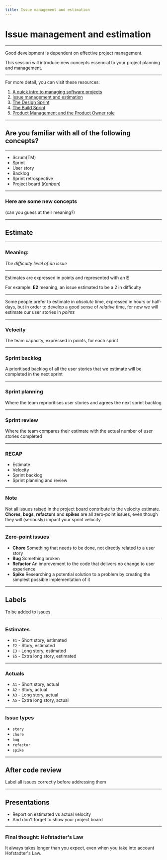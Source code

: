 ```yaml
---
title: Issue management and estimation
---
```


# Issue management and estimation

---

Good development is dependent on effective project management.

This session will introduce new concepts essencial to your project planning and management.

---

For more detail, you can visit these resources: 

1. [A quick intro to managing software projects](../proj-mgmt)
2. [Issue management and estimation](../estimation)
3. [The Design Sprint](../design-sprint)
4. [The Build Sprint](../build-sprint)
5. [Product Management and the Product Owner role](../prod-mgmt)

---

## Are you familiar with all of the following concepts?

---

- Scrum(TM)
- Sprint
- User story
- Backlog
- Sprint retrospective
- Project board (*Kanban*)

---

### Here are some new concepts

(can you guess at their meaning?)

---

## Estimate

---
### Meaning:
*The difficulty level of an issue*

---

Estimates are expressed in points and represented with an **E** 

For example: **E2** meaning, an issue estimated to be a 2 in difficulty

---

Some people prefer to estimate in _absolute_ time, expressed in hours or half-days, but in order to develop a good sense of _relative_ time, for now we will estimate our user stories in _points_

---

### Velocity

The team capacity, expressed in points, for each sprint

---

### Sprint backlog

A prioritised backlog of all the user stories that we estimate will be completed in the next sprint

---

### Sprint planning

Where the team reprioritises user stories and agrees the next sprint backlog

---

### Sprint review

Where the team compares their estimate with the actual number of user stories completed

---

### RECAP

- Estimate
- Velocity
- Sprint backlog
- Sprint planning and review

---

### Note

Not all issues raised in the project board contribute to the velocity estimate. **Chores**, **bugs**, **refactors** and **spikes** are all zero-point issues, even though they will (seriously) impact your sprint velocity.

---

### Zero-point issues

- **Chore** Something that needs to be done, not directly related to a user story
- **Bug** Something broken
- **Refactor** An improvement to the code that delivers no change to user experience
- **Spike** Researching a potential solution to a problem by creating the simplest possible implementation of it

---

## Labels

To be added to issues

---

### Estimates

- `E1` - Short story, estimated
- `E2` - Story, estimated
- `E3` - Long story, estimated
- `E5` - Extra long story, estimated

---

### Actuals

- `A1` - Short story, actual
- `A2` - Story, actual
- `A3` - Long story, actual
- `A5` - Extra long story, actual

---

### Issue types

- `story`
- `chore`
- `bug`
- `refactor`
- `spike`

---

## After code review

Label all issues correctly before addressing them

---

## Presentations

- Report on estimated vs actual velocity
- And don't forget to show your project board

---

### Final thought: Hofstadter's Law

It always takes longer than you expect, even when you take into account Hofstadter's Law.
